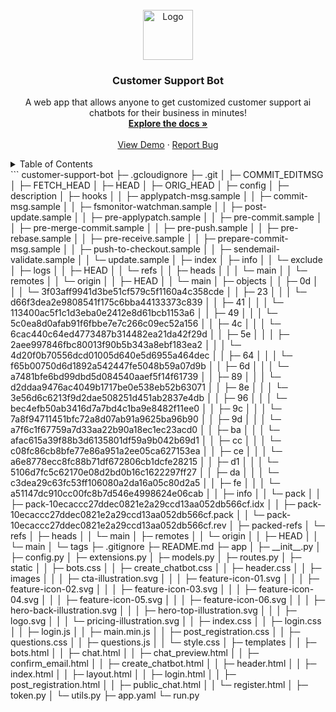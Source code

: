 <br />
<div align="center">
  <a href="https://github.com/othneildrew/Best-README-Template">
    <img src="images/logo.png" alt="Logo" width="80" height="80">
  </a>

  <h3 align="center">Customer Support Bot</h3>

  <p align="center">
    A web app that allows anyone to get customized customer support ai chatbots for their business in minutes!
    <br />
    <a href="https://github.com/othneildrew/Best-README-Template"><strong>Explore the docs »</strong></a>
    <br />
    <br />
    <a href="https://github.com/othneildrew/Best-README-Template">View Demo</a>
    ·
    <a href="https://github.com/imadahmad97/customer-support-bot/issues/new">Report Bug</a>

  </p>
</div>

<details>
  <summary>Table of Contents</summary>
  <ol>
    <li>
      <a href="#about-the-project">About The Project</a>
      <ul>
        <li><a href="#built-with">Built With</a></li>
      </ul>
    </li>
    <li>
      <a href="#getting-started">Getting Started</a>
      <ul>
        <li><a href="#prerequisites">Prerequisites</a></li>
        <li><a href="#installation">Installation</a></li>
      </ul>
    </li>
    <li><a href="#usage">Usage</a></li>
    <li><a href="#roadmap">Roadmap</a></li>
    <li><a href="#contributing">Contributing</a></li>
    <li><a href="#license">License</a></li>
    <li><a href="#contact">Contact</a></li>
    <li><a href="#acknowledgments">Acknowledgments</a></li>
  </ol>
</details>
```
customer-support-bot
├─ .gcloudignore
├─ .git
│  ├─ COMMIT_EDITMSG
│  ├─ FETCH_HEAD
│  ├─ HEAD
│  ├─ ORIG_HEAD
│  ├─ config
│  ├─ description
│  ├─ hooks
│  │  ├─ applypatch-msg.sample
│  │  ├─ commit-msg.sample
│  │  ├─ fsmonitor-watchman.sample
│  │  ├─ post-update.sample
│  │  ├─ pre-applypatch.sample
│  │  ├─ pre-commit.sample
│  │  ├─ pre-merge-commit.sample
│  │  ├─ pre-push.sample
│  │  ├─ pre-rebase.sample
│  │  ├─ pre-receive.sample
│  │  ├─ prepare-commit-msg.sample
│  │  ├─ push-to-checkout.sample
│  │  ├─ sendemail-validate.sample
│  │  └─ update.sample
│  ├─ index
│  ├─ info
│  │  └─ exclude
│  ├─ logs
│  │  ├─ HEAD
│  │  └─ refs
│  │     ├─ heads
│  │     │  └─ main
│  │     └─ remotes
│  │        └─ origin
│  │           ├─ HEAD
│  │           └─ main
│  ├─ objects
│  │  ├─ 0d
│  │  │  └─ 3f03aff9941d3be51cf579c5f1160a4c358cde
│  │  ├─ 23
│  │  │  └─ d66f3dea2e9808541f175c6bba44133373c839
│  │  ├─ 41
│  │  │  └─ 113400ac5f1c1d3eba0e2412e8d61bcb1153a6
│  │  ├─ 49
│  │  │  └─ 5c0ea8d0afab91f6fbbe7e7c266c09ec52a156
│  │  ├─ 4c
│  │  │  └─ 6cac440c64ed4773487b314482ea21da42f29d
│  │  ├─ 5e
│  │  │  ├─ 2aee997846fbc80013f90b5b343a8ebf183ea2
│  │  │  └─ 4d20f0b70556dcd01005d640e5d6955a464dec
│  │  ├─ 64
│  │  │  └─ f65b00750d6d1892a542447fe5048b59a07d9b
│  │  ├─ 6d
│  │  │  └─ a7481bfe6bd99dbd5d084540aaef5f14f61739
│  │  ├─ 89
│  │  │  └─ d2ddaa9476ac4049b1717be0e538eb52b63071
│  │  ├─ 8e
│  │  │  └─ 3e56d6c6213f9d2dae508251d451ab2837e4db
│  │  ├─ 96
│  │  │  └─ bec4efb50ab3416d7a7bd4c1ba9e8482f11ee0
│  │  ├─ 9c
│  │  │  └─ 7a8f94711451bfc72a8d07ab91a9625ba96b90
│  │  ├─ 9d
│  │  │  └─ a7f6c1f67759a7d33aa22b90a18ec1ec23acd0
│  │  ├─ ba
│  │  │  └─ afac615a39f88b3d6135801df59a9b042b69d1
│  │  ├─ cc
│  │  │  └─ c08fc86cb8bfe77e86a951a2ee05ca627153ea
│  │  ├─ ce
│  │  │  └─ a6e8778ecc8fc88b71df672806cb1dcfe28215
│  │  ├─ d1
│  │  │  └─ 5106d7fc5c62170e08d2bd0b16c1622297ff27
│  │  ├─ da
│  │  │  └─ c3dea29c63fc53ff106080a2da16a05c80d2a5
│  │  ├─ fe
│  │  │  └─ a51147dc910cc00fc8b7d546e4998624e06cab
│  │  ├─ info
│  │  └─ pack
│  │     ├─ pack-10ecaccc27ddec0821e2a29ccd13aa052db566cf.idx
│  │     ├─ pack-10ecaccc27ddec0821e2a29ccd13aa052db566cf.pack
│  │     └─ pack-10ecaccc27ddec0821e2a29ccd13aa052db566cf.rev
│  ├─ packed-refs
│  └─ refs
│     ├─ heads
│     │  └─ main
│     ├─ remotes
│     │  └─ origin
│     │     ├─ HEAD
│     │     └─ main
│     └─ tags
├─ .gitignore
├─ README.md
├─ app
│  ├─ __init__.py
│  ├─ config.py
│  ├─ extensions.py
│  ├─ models.py
│  ├─ routes.py
│  ├─ static
│  │  ├─ bots.css
│  │  ├─ create_chatbot.css
│  │  ├─ header.css
│  │  ├─ images
│  │  │  ├─ cta-illustration.svg
│  │  │  ├─ feature-icon-01.svg
│  │  │  ├─ feature-icon-02.svg
│  │  │  ├─ feature-icon-03.svg
│  │  │  ├─ feature-icon-04.svg
│  │  │  ├─ feature-icon-05.svg
│  │  │  ├─ feature-icon-06.svg
│  │  │  ├─ hero-back-illustration.svg
│  │  │  ├─ hero-top-illustration.svg
│  │  │  ├─ logo.svg
│  │  │  └─ pricing-illustration.svg
│  │  ├─ index.css
│  │  ├─ login.css
│  │  ├─ login.js
│  │  ├─ main.min.js
│  │  ├─ post_registration.css
│  │  ├─ questions.css
│  │  ├─ questions.js
│  │  └─ style.css
│  ├─ templates
│  │  ├─ bots.html
│  │  ├─ chat.html
│  │  ├─ chat_preview.html
│  │  ├─ confirm_email.html
│  │  ├─ create_chatbot.html
│  │  ├─ header.html
│  │  ├─ index.html
│  │  ├─ layout.html
│  │  ├─ login.html
│  │  ├─ post_registration.html
│  │  ├─ public_chat.html
│  │  └─ register.html
│  ├─ token.py
│  └─ utils.py
├─ app.yaml
└─ run.py

```